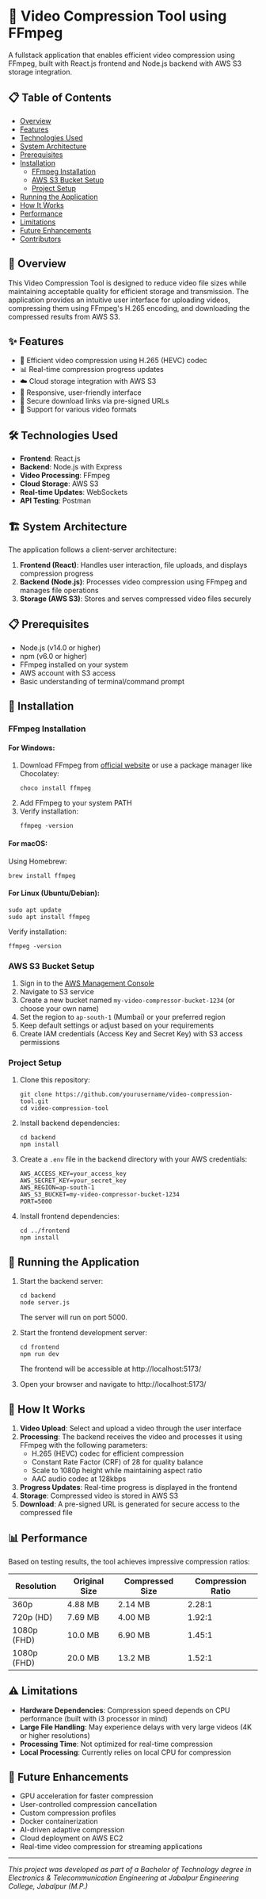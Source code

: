 # 🎥 Video Compression Tool using FFmpeg

A fullstack application that enables efficient video compression using FFmpeg, built with React.js frontend and Node.js backend with AWS S3 storage integration.

## 📋 Table of Contents
- [Overview](#overview)
- [Features](#features)
- [Technologies Used](#technologies-used)
- [System Architecture](#system-architecture)
- [Prerequisites](#prerequisites)
- [Installation](#installation)
  - [FFmpeg Installation](#ffmpeg-installation)
  - [AWS S3 Bucket Setup](#aws-s3-bucket-setup)
  - [Project Setup](#project-setup)
- [Running the Application](#running-the-application)
- [How It Works](#how-it-works)
- [Performance](#performance)
- [Limitations](#limitations)
- [Future Enhancements](#future-enhancements)
- [Contributors](#contributors)

## 📝 Overview

This Video Compression Tool is designed to reduce video file sizes while maintaining acceptable quality for efficient storage and transmission. The application provides an intuitive user interface for uploading videos, compressing them using FFmpeg's H.265 encoding, and downloading the compressed results from AWS S3.

## ✨ Features

- 🔄 Efficient video compression using H.265 (HEVC) codec
- 📊 Real-time compression progress updates
- ☁️ Cloud storage integration with AWS S3
- 📱 Responsive, user-friendly interface
- 🔽 Secure download links via pre-signed URLs
- 📁 Support for various video formats

## 🛠️ Technologies Used

- **Frontend**: React.js
- **Backend**: Node.js with Express
- **Video Processing**: FFmpeg
- **Cloud Storage**: AWS S3
- **Real-time Updates**: WebSockets
- **API Testing**: Postman

## 🏗️ System Architecture

The application follows a client-server architecture:

1. **Frontend (React)**: Handles user interaction, file uploads, and displays compression progress
2. **Backend (Node.js)**: Processes video compression using FFmpeg and manages file operations
3. **Storage (AWS S3)**: Stores and serves compressed video files securely

## 📋 Prerequisites

- Node.js (v14.0 or higher)
- npm (v6.0 or higher)
- FFmpeg installed on your system
- AWS account with S3 access
- Basic understanding of terminal/command prompt

## 🔧 Installation

### FFmpeg Installation

#### For Windows:
1. Download FFmpeg from [official website](https://ffmpeg.org/download.html) or use a package manager like Chocolatey:
   ```
   choco install ffmpeg
   ```
2. Add FFmpeg to your system PATH
3. Verify installation:
   ```
   ffmpeg -version
   ```

#### For macOS:
Using Homebrew:
```
brew install ffmpeg
```

#### For Linux (Ubuntu/Debian):
```
sudo apt update
sudo apt install ffmpeg
```

Verify installation:
```
ffmpeg -version
```

### AWS S3 Bucket Setup

1. Sign in to the [AWS Management Console](https://aws.amazon.com/console/)
2. Navigate to S3 service
3. Create a new bucket named `my-video-compressor-bucket-1234` (or choose your own name)
4. Set the region to `ap-south-1` (Mumbai) or your preferred region
5. Keep default settings or adjust based on your requirements
6. Create IAM credentials (Access Key and Secret Key) with S3 access permissions

### Project Setup

1. Clone this repository:
   ```
   git clone https://github.com/yourusername/video-compression-tool.git
   cd video-compression-tool
   ```

2. Install backend dependencies:
   ```
   cd backend
   npm install
   ```

3. Create a `.env` file in the backend directory with your AWS credentials:
   ```
   AWS_ACCESS_KEY=your_access_key
   AWS_SECRET_KEY=your_secret_key
   AWS_REGION=ap-south-1
   AWS_S3_BUCKET=my-video-compressor-bucket-1234
   PORT=5000
   ```

4. Install frontend dependencies:
   ```
   cd ../frontend
   npm install
   ```

## 🚀 Running the Application

1. Start the backend server:
   ```
   cd backend
   node server.js
   ```
   The server will run on port 5000.

2. Start the frontend development server:
   ```
   cd frontend
   npm run dev
   ```
   The frontend will be accessible at http://localhost:5173/

3. Open your browser and navigate to http://localhost:5173/

## 🔄 How It Works

1. **Video Upload**: Select and upload a video through the user interface
2. **Processing**: The backend receives the video and processes it using FFmpeg with the following parameters:
   - H.265 (HEVC) codec for efficient compression
   - Constant Rate Factor (CRF) of 28 for quality balance
   - Scale to 1080p height while maintaining aspect ratio
   - AAC audio codec at 128kbps
3. **Progress Updates**: Real-time progress is displayed in the frontend
4. **Storage**: Compressed video is stored in AWS S3
5. **Download**: A pre-signed URL is generated for secure access to the compressed file

## 📊 Performance

Based on testing results, the tool achieves impressive compression ratios:

| Resolution | Original Size | Compressed Size | Compression Ratio |
|------------|--------------|-----------------|-------------------|
| 360p       | 4.88 MB      | 2.14 MB         | 2.28:1            |
| 720p (HD)  | 7.69 MB      | 4.00 MB         | 1.92:1            |
| 1080p (FHD)| 10.0 MB      | 6.90 MB         | 1.45:1            |
| 1080p (FHD)| 20.0 MB      | 13.2 MB         | 1.52:1            |

## ⚠️ Limitations

- **Hardware Dependencies**: Compression speed depends on CPU performance (built with i3 processor in mind)
- **Large File Handling**: May experience delays with very large videos (4K or higher resolutions)
- **Processing Time**: Not optimized for real-time compression
- **Local Processing**: Currently relies on local CPU for compression

## 🔮 Future Enhancements

- GPU acceleration for faster compression
- User-controlled compression cancellation
- Custom compression profiles
- Docker containerization
- AI-driven adaptive compression
- Cloud deployment on AWS EC2
- Real-time video compression for streaming applications



---

*This project was developed as part of a Bachelor of Technology degree in Electronics & Telecommunication Engineering at Jabalpur Engineering College, Jabalpur (M.P.)*
